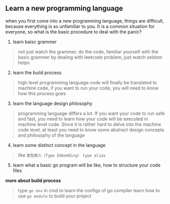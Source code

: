 ## Learn a new programming language
when you first come into a new programming language, things are difficult, because everything is so unfamiliar to you. It is a common situation for everyone, so what is the basic procedure to deal with the panic?

1. learn baisc grammer
> not just watch the grammer, do the code, familiar yourself with the basic grammer by dealing with leetcode problem, just watch seldom helps

2. learn the build process
> high level programming language code will finally be translated to machine code, if you want to run your code, you will need to know how this process goes

3. learn the language design philosophy
> programming language differs a lot. If you want your code to run safe and fast, you need to learn how your code will be executed in machine level code. Since it is rather hard to delve into the machine code level, at least you need to know some abstract design concepts and philosophy of the language

4. learn some distinct concept in the language
> like `类型嵌入（Type Embedding）`  `type alias`

5. learn what a basic go program will be like, how to structure your code files


**more about build process**
> type `go env` in cmd to learn the configs of go compiler
> learn how to use `go module` to build your project